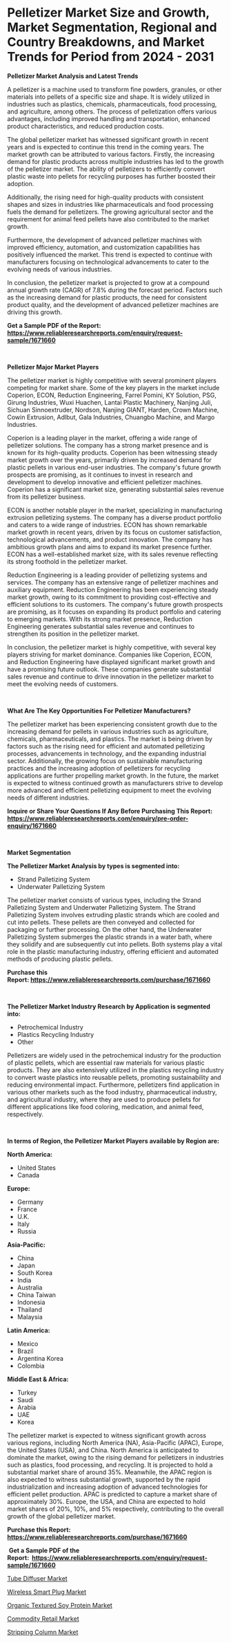 <p><h1>Pelletizer Market Size and Growth, Market Segmentation, Regional and Country Breakdowns, and Market Trends for Period from 2024 -  2031</h1></p><p><strong>Pelletizer Market Analysis and Latest Trends</strong></p>
<p><p>A pelletizer is a machine used to transform fine powders, granules, or other materials into pellets of a specific size and shape. It is widely utilized in industries such as plastics, chemicals, pharmaceuticals, food processing, and agriculture, among others. The process of pelletization offers various advantages, including improved handling and transportation, enhanced product characteristics, and reduced production costs.</p><p>The global pelletizer market has witnessed significant growth in recent years and is expected to continue this trend in the coming years. The market growth can be attributed to various factors. Firstly, the increasing demand for plastic products across multiple industries has led to the growth of the pelletizer market. The ability of pelletizers to efficiently convert plastic waste into pellets for recycling purposes has further boosted their adoption.</p><p>Additionally, the rising need for high-quality products with consistent shapes and sizes in industries like pharmaceuticals and food processing fuels the demand for pelletizers. The growing agricultural sector and the requirement for animal feed pellets have also contributed to the market growth.</p><p>Furthermore, the development of advanced pelletizer machines with improved efficiency, automation, and customization capabilities has positively influenced the market. This trend is expected to continue with manufacturers focusing on technological advancements to cater to the evolving needs of various industries.</p><p>In conclusion, the pelletizer market is projected to grow at a compound annual growth rate (CAGR) of 7.8% during the forecast period. Factors such as the increasing demand for plastic products, the need for consistent product quality, and the development of advanced pelletizer machines are driving this growth.</p></p>
<p><strong>Get a Sample PDF of the Report:&nbsp; <a href="https://www.reliableresearchreports.com/enquiry/request-sample/1671660">https://www.reliableresearchreports.com/enquiry/request-sample/1671660</a></strong></p>
<p>&nbsp;</p>
<p><strong>Pelletizer Major Market Players</strong></p>
<p><p>The pelletizer market is highly competitive with several prominent players competing for market share. Some of the key players in the market include Coperion, ECON, Reduction Engineering, Farrel Pomini, KY Solution, PSG, Girung Industries, Wuxi Huachen, Lantai Plastic Machinery, Nanjing Juli, Sichuan Sinnoextruder, Nordson, Nanjing GIANT, Harden, Crown Machine, Cowin Extrusion, Adlbut, Gala Industries, Chuangbo Machine, and Margo Industries.</p><p>Coperion is a leading player in the market, offering a wide range of pelletizer solutions. The company has a strong market presence and is known for its high-quality products. Coperion has been witnessing steady market growth over the years, primarily driven by increased demand for plastic pellets in various end-user industries. The company's future growth prospects are promising, as it continues to invest in research and development to develop innovative and efficient pelletizer machines. Coperion has a significant market size, generating substantial sales revenue from its pelletizer business.</p><p>ECON is another notable player in the market, specializing in manufacturing extrusion pelletizing systems. The company has a diverse product portfolio and caters to a wide range of industries. ECON has shown remarkable market growth in recent years, driven by its focus on customer satisfaction, technological advancements, and product innovation. The company has ambitious growth plans and aims to expand its market presence further. ECON has a well-established market size, with its sales revenue reflecting its strong foothold in the pelletizer market.</p><p>Reduction Engineering is a leading provider of pelletizing systems and services. The company has an extensive range of pelletizer machines and auxiliary equipment. Reduction Engineering has been experiencing steady market growth, owing to its commitment to providing cost-effective and efficient solutions to its customers. The company's future growth prospects are promising, as it focuses on expanding its product portfolio and catering to emerging markets. With its strong market presence, Reduction Engineering generates substantial sales revenue and continues to strengthen its position in the pelletizer market.</p><p>In conclusion, the pelletizer market is highly competitive, with several key players striving for market dominance. Companies like Coperion, ECON, and Reduction Engineering have displayed significant market growth and have a promising future outlook. These companies generate substantial sales revenue and continue to drive innovation in the pelletizer market to meet the evolving needs of customers.</p></p>
<p>&nbsp;</p>
<p><strong>What Are The Key Opportunities For Pelletizer Manufacturers?</strong></p>
<p><p>The pelletizer market has been experiencing consistent growth due to the increasing demand for pellets in various industries such as agriculture, chemicals, pharmaceuticals, and plastics. The market is being driven by factors such as the rising need for efficient and automated pelletizing processes, advancements in technology, and the expanding industrial sector. Additionally, the growing focus on sustainable manufacturing practices and the increasing adoption of pelletizers for recycling applications are further propelling market growth. In the future, the market is expected to witness continued growth as manufacturers strive to develop more advanced and efficient pelletizing equipment to meet the evolving needs of different industries.</p></p>
<p><strong>Inquire or Share Your Questions If Any Before Purchasing This Report: <a href="https://www.reliableresearchreports.com/enquiry/pre-order-enquiry/1671660">https://www.reliableresearchreports.com/enquiry/pre-order-enquiry/1671660</a></strong></p>
<p>&nbsp;</p>
<p><strong>Market Segmentation</strong></p>
<p><strong>The Pelletizer Market Analysis by types is segmented into:</strong></p>
<p><ul><li>Strand Palletizing System</li><li>Underwater Palletizing System</li></ul></p>
<p><p>The pelletizer market consists of various types, including the Strand Palletizing System and Underwater Palletizing System. The Strand Palletizing System involves extruding plastic strands which are cooled and cut into pellets. These pellets are then conveyed and collected for packaging or further processing. On the other hand, the Underwater Palletizing System submerges the plastic strands in a water bath, where they solidify and are subsequently cut into pellets. Both systems play a vital role in the plastic manufacturing industry, offering efficient and automated methods of producing plastic pellets.</p></p>
<p><strong>Purchase this Report:&nbsp;<a href="https://www.reliableresearchreports.com/purchase/1671660">https://www.reliableresearchreports.com/purchase/1671660</a></strong></p>
<p>&nbsp;</p>
<p><strong>The Pelletizer Market Industry Research by Application is segmented into:</strong></p>
<p><ul><li>Petrochemical Industry</li><li>Plastics Recycling Industry</li><li>Other</li></ul></p>
<p><p>Pelletizers are widely used in the petrochemical industry for the production of plastic pellets, which are essential raw materials for various plastic products. They are also extensively utilized in the plastics recycling industry to convert waste plastics into reusable pellets, promoting sustainability and reducing environmental impact. Furthermore, pelletizers find application in various other markets such as the food industry, pharmaceutical industry, and agricultural industry, where they are used to produce pellets for different applications like food coloring, medication, and animal feed, respectively.</p></p>
<p>&nbsp;</p>
<p><strong>In terms of Region, the Pelletizer Market Players available by Region are:</strong></p>
<p>
    <p> <strong> North America: </strong>
        <ul>
            <li>United States</li>
            <li>Canada</li>
        </ul>
        </p> 
    <p> <strong> Europe: </strong>
        <ul>
            <li>Germany</li>
            <li>France</li>
            <li>U.K.</li>
            <li>Italy</li>
            <li>Russia</li>
        </ul>
        </p> 
    <p> <strong> Asia-Pacific: </strong>
        <ul>
            <li>China</li>
            <li>Japan</li>
            <li>South Korea</li>
            <li>India</li>
            <li>Australia</li>
            <li>China Taiwan</li>
            <li>Indonesia</li>
            <li>Thailand</li>
            <li>Malaysia</li>
        </ul>
        </p> 
    <p> <strong> Latin America: </strong>
        <ul>
            <li>Mexico</li>
            <li>Brazil</li>
            <li>Argentina Korea</li>
            <li>Colombia</li>
        </ul>
        </p> 
    <p> <strong> Middle East & Africa: </strong>
        <ul>
            <li>Turkey</li>
            <li>Saudi</li>
            <li>Arabia</li>
            <li>UAE</li>
            <li>Korea</li>
        </ul>
    </p>
    </p>
<p><p>The pelletizer market is expected to witness significant growth across various regions, including North America (NA), Asia-Pacific (APAC), Europe, the United States (USA), and China. North America is anticipated to dominate the market, owing to the rising demand for pelletizers in industries such as plastics, food processing, and recycling. It is projected to hold a substantial market share of around 35%. Meanwhile, the APAC region is also expected to witness substantial growth, supported by the rapid industrialization and increasing adoption of advanced technologies for efficient pellet production. APAC is predicted to capture a market share of approximately 30%. Europe, the USA, and China are expected to hold market shares of 20%, 10%, and 5% respectively, contributing to the overall growth of the global pelletizer market.</p></p>
<p><strong>Purchase this Report: <a href="https://www.reliableresearchreports.com/purchase/1671660">https://www.reliableresearchreports.com/purchase/1671660</a></strong></p>
<p>&nbsp;<strong>Get a Sample PDF of the Report:&nbsp;&nbsp;<a href="https://www.reliableresearchreports.com/enquiry/request-sample/1671660">https://www.reliableresearchreports.com/enquiry/request-sample/1671660</a></strong></p>
<p><strong></strong></p>
<p><p><a href="https://github.com/aliciawhite5576/Market-Research-Report-List-2/blob/main/tube-diffuser-market.md">Tube Diffuser Market</a></p><p><a href="https://medium.com/@francesryan1989/wireless-smart-plug-market-analysis-and-sze-forecasted-for-period-from-2023-to-2030-1a0d97fafc99">Wireless Smart Plug Market</a></p><p><a href="https://medium.com/@francesryan1989/organic-textured-soy-protein-market-share-evolution-and-market-growth-trends-2023-2030-86324138843b">Organic Textured Soy Protein Market</a></p><p><a href="https://medium.com/@francesryan1989/commodity-retail-market-exploring-market-share-market-trends-and-future-growth-219c8bc7c4e1">Commodity Retail Market</a></p><p><a href="https://github.com/marloy8/Market-Research-Report-List-2/blob/main/stripping-column-market.md">Stripping Column Market</a></p></p>